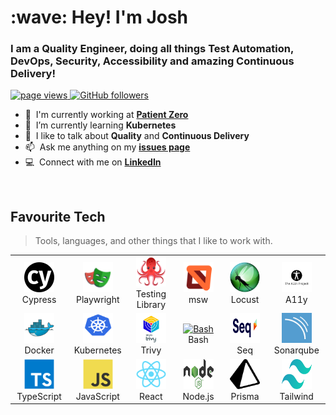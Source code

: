 <h1 align="left">:wave: Hey! I'm Josh</h1>
<h3 align="left">I am a Quality Engineer, doing all things Test Automation, DevOps, Security, Accessibility and amazing Continuous Delivery!</h3>

<p align="left">
  <a href="https://github.com/joshmccure/joshmccure">
    <img src="https://komarev.com/ghpvc/?username=joshmccure" alt="page views" />
  </a>

  <a href="https://github.com/joshmccure?tab=followers">
    <img alt="GitHub followers" src="https://img.shields.io/github/followers/MacroPower?color=green&logo=github">
  </a>
</p>

- :office: &nbsp;I'm currently working at **[Patient Zero]**
- :seedling: &nbsp;I’m currently learning **Kubernetes**
- :speech_balloon: &nbsp;I like to talk about **Quality** and **Continuous Delivery**
- :mailbox: &nbsp;Ask me anything on my **[issues page]**
- :computer: &nbsp;Connect with me on **[LinkedIn]**

<br>

<h2 align="left" id="joshmccure-tech">Favourite Tech</h2>

> Tools, languages, and other things that I like to work with.

<table>
  <tr>
    <td align="center" width="96">
      <a href="#joshmccure-tech">
        <img src="./img/cypress.svg" width="48" height="48" alt="Cypress" />
      </a>
      <br>Cypress
    </td>
    <td align="center" width="96">
      <a href="#joshmccure-tech">
        <img src="./img/playwright.svg" width="48" height="48" alt="Playwright" />
      </a>
      <br>Playwright
    </td>
    <td align="center" width="96">
      <a href="#joshmccure-tech">
        <img src="./img/testing-library.png" width="48" height="48" alt="Testing Library" />
      </a>
      <br>Testing Library
    </td>
    <td align="center" width="96">
      <a href="#joshmccure-tech">
        <img src="./img/msw.svg" width="48" height="48" alt="Mock Service Worker" />
      </a>
      <br>msw
    </td>
    <td align="center" width="96">
      <a href="#joshmccure-tech">
        <img src="./img/locust.png" width="48" height="48" alt="Locust" />
      </a>
      <br>Locust
    </td>
    <td align="center" width="96">
      <a href="#joshmccure-tech" >
        <img src="./img/a11y.png" width="48" height="48" alt="A11y" />
      </a>
      <br>A11y
    </td>
  </tr>
  <tr>
    <td align="center" width="96"> 
      <a href="#joshmccure-tech" >
        <img src="./img/docker.svg" width="48" height="48" alt="Docker" />
      </a>
      <br>Docker
    </td>
    <td align="center" width="96">
      <a href="#joshmccure-tech" >
        <img src="https://raw.githubusercontent.com/cncf/artwork/master/projects/kubernetes/icon/color/kubernetes-icon-color.svg" width="48" height="48" alt="Kubernetes" />
      </a>
      <br>Kubernetes
    </td>
    <td align="center"  width="96">
      <a href="#joshmccure-tech">
        <img src="./img/trivy.png" width="48" height="48" alt="Trivy" />
      </a>
      <br>Trivy
    </td>
    <td align="center" width="96">
      <a href="#joshmccure-tech">
        <img src="https://raw.githubusercontent.com/PowerShell/PowerShell/master/assets/ps_black_128.svg" width="48" height="48" alt="Bash" />
      </a>
      <br>Bash
    </td>
    <td align="center" width="96">
      <a href="#joshmccure-tech" >
        <img src="./img/seq.svg" width="48" height="48" alt="Seq" />
      </a>
      <br>Seq
    </td>
    <td align="center" width="96">
      <a href="#joshmccure-tech" >
        <img src="./img/sonarqube.svg" width="48" height="48" alt="Sonarqube" />
      </a>
      <br>Sonarqube
    </td>
  </tr>
    <tr>
    <td align="center" width="96">
      <a href="#joshmccure-tech">
        <img src="./img/typescript.svg" width="48" height="48" alt="TypeScript" />
      </a>
      <br>TypeScript
    </td>
    <td align="center" width="96">
      <a href="#joshmccure-tech">
        <img src="./img/javascript.svg" width="48" height="48" alt="JavaScript" />
      </a>
      <br>JavaScript
    </td>
    <td align="center" width="96">
      <a href="#joshmccure-tech" >
        <img src="./img/react.svg" width="48" height="48" alt="React" />
      </a>
      <br>React
    </td>
    <td align="center" width="96">
      <a href="#joshmccure-tech">
        <img src="./img/nodejs.svg" width="48" height="48" alt="Node.js" />
      </a>
      <br>Node.js
    </td>
    <td align="center"  width="96">
      <a href="#joshmccure-tech">
        <img src="./img/prisma.svg" width="48" height="48" alt="Prisma" />
      </a>
      <br>Prisma
    </td>
    <td align="center" width="96">
      <a href="#joshmccure-tech">
        <img src="./img/tailwind.svg" width="48" height="48" alt="Tailwind" />
      </a>
      <br>Tailwind
    </td>
  </tr>
</table>

<!-- links -->

[Patient Zero]: https://github.com/PatientZero-AU "Patient Zero Github Home"
[issues page]: https://github.com/joshmccure/joshmccure/issues "MacroPower/issues"
[linkedin]: https://www.linkedin.com/in/joshmccure "Josh McCure LinkedIn"
